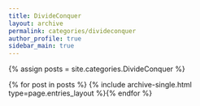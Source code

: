 ```yaml
---
title: DivideConquer
layout: archive
permalink: categories/divideconquer
author_profile: true
sidebar_main: true
---
```




{% assign posts = site.categories.DivideConquer %}

{% for post in posts %} {% include archive-single.html type=page.entries_layout %}{% endfor %}

